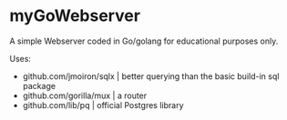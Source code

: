 # myGoWebserver
A simple Webserver coded in Go/golang for educational purposes only.

Uses:
* github.com/jmoiron/sqlx | better querying than the basic build-in sql package
* github.com/gorilla/mux | a router
* github.com/lib/pq | official Postgres library

